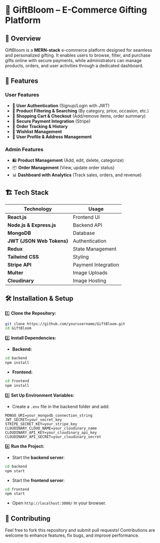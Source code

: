 # 🎁 GiftBloom – E-Commerce Gifting Platform  

## 📌 Overview  
GiftBloom is a **MERN-stack** e-commerce platform designed for seamless and personalized gifting. It enables users to browse, filter, and purchase gifts online with secure payments, while administrators can manage products, orders, and user activities through a dedicated dashboard.  

## 🚀 Features  
### **User Features**  
- 🔹 **User Authentication** (Signup/Login with JWT)  
- 🔹 **Product Filtering & Searching** (By category, price, occasion, etc.)  
- 🔹 **Shopping Cart & Checkout** (Add/remove items, order summary)  
- 🔹 **Secure Payment Integration** (Stripe)  
- 🔹 **Order Tracking & History**  
- 🔹 **Wishlist Management**  
- 🔹 **User Profile & Address Management**  

### **Admin Features**  
- 🛍️ **Product Management** (Add, edit, delete, categorize)  
- 📦 **Order Management** (View, update order status)  
- 📊 **Dashboard with Analytics** (Track sales, orders, and revenue)  

## 🏗️ Tech Stack  
| **Technology** | **Usage** |  
|--------------|------------|  
| **React.js** | Frontend UI |  
| **Node.js & Express.js** | Backend API |  
| **MongoDB** | Database |  
| **JWT (JSON Web Tokens)** | Authentication |  
| **Redux** | State Management |  
| **Tailwind CSS** | Styling |  
| **Stripe API** | Payment Integration |  
| **Multer** | Image Uploads |  
| **Cloudinary** | Image Hosting |  

## 🛠️ Installation & Setup  
1️⃣ **Clone the Repository:**  
```sh
git clone https://github.com/yourusername/GiftBloom.git
cd GiftBloom
```

2️⃣ **Install Dependencies:**  
- **Backend:**  
```sh
cd backend
npm install
```
- **Frontend:**  
```sh
cd frontend
npm install
```

3️⃣ **Set Up Environment Variables:**  
- Create a `.env` file in the backend folder and add:  
```env
MONGO_URI=your_mongodb_connection_string
JWT_SECRET=your_secret_key
STRIPE_SECRET_KEY=your_stripe_key
CLOUDINARY_CLOUD_NAME=your_cloudinary_name
CLOUDINARY_API_KEY=your_cloudinary_api_key
CLOUDINARY_API_SECRET=your_cloudinary_secret
```

4️⃣ **Run the Project:**  
- Start the **backend server**:  
```sh
cd backend
npm start
```
- Start the **frontend server**:  
```sh
cd frontend
npm start
```
- Open `http://localhost:3000/` in your browser.  


## 🤝 Contributing  
Feel free to fork this repository and submit pull requests! Contributions are welcome to enhance features, fix bugs, and improve performance.  

